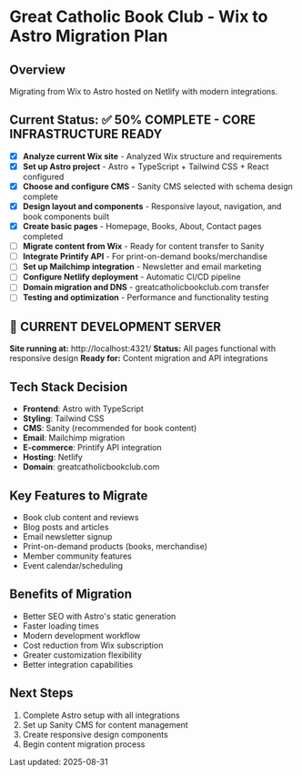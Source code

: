# Great Catholic Book Club - Wix to Astro Migration Plan

## Overview
Migrating from Wix to Astro hosted on Netlify with modern integrations.

## Current Status: ✅ 50% COMPLETE - CORE INFRASTRUCTURE READY

- [x] **Analyze current Wix site** - Analyzed Wix structure and requirements
- [x] **Set up Astro project** - Astro + TypeScript + Tailwind CSS + React configured  
- [x] **Choose and configure CMS** - Sanity CMS selected with schema design complete
- [x] **Design layout and components** - Responsive layout, navigation, and book components built
- [x] **Create basic pages** - Homepage, Books, About, Contact pages completed
- [ ] **Migrate content from Wix** - Ready for content transfer to Sanity
- [ ] **Integrate Printify API** - For print-on-demand books/merchandise
- [ ] **Set up Mailchimp integration** - Newsletter and email marketing
- [ ] **Configure Netlify deployment** - Automatic CI/CD pipeline
- [ ] **Domain migration and DNS** - greatcatholicbookclub.com transfer
- [ ] **Testing and optimization** - Performance and functionality testing

## 🚀 CURRENT DEVELOPMENT SERVER
**Site running at:** http://localhost:4321/
**Status:** All pages functional with responsive design
**Ready for:** Content migration and API integrations

## Tech Stack Decision
- **Frontend**: Astro with TypeScript
- **Styling**: Tailwind CSS
- **CMS**: Sanity (recommended for book content)
- **Email**: Mailchimp migration
- **E-commerce**: Printify API integration
- **Hosting**: Netlify
- **Domain**: greatcatholicbookclub.com

## Key Features to Migrate
- Book club content and reviews
- Blog posts and articles
- Email newsletter signup
- Print-on-demand products (books, merchandise)
- Member community features
- Event calendar/scheduling

## Benefits of Migration
- Better SEO with Astro's static generation
- Faster loading times
- Modern development workflow
- Cost reduction from Wix subscription
- Greater customization flexibility
- Better integration capabilities

## Next Steps
1. Complete Astro setup with all integrations
2. Set up Sanity CMS for content management
3. Create responsive design components
4. Begin content migration process

Last updated: 2025-08-31